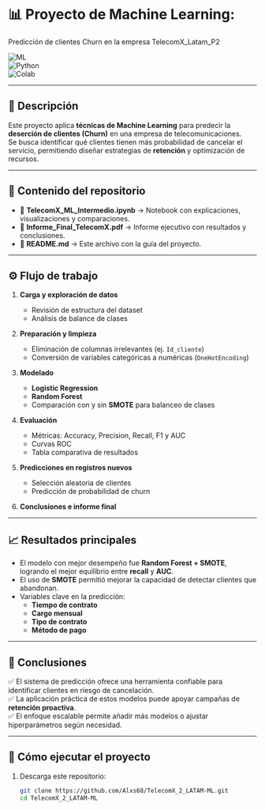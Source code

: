# 📊 Proyecto de Machine Learning:
Predicción de clientes Churn  en la empresa TelecomX_Latam_P2

![ML](https://img.shields.io/badge/Machine%20Learning-Churn-blue)  
![Python](https://img.shields.io/badge/Python-3.10%2B-green)  
![Colab](https://img.shields.io/badge/Google%20Colab-Ready-orange)  

---

## 📌 Descripción  

Este proyecto aplica **técnicas de Machine Learning** para predecir la **deserción de clientes (Churn)** en una empresa de telecomunicaciones.  
Se busca identificar qué clientes tienen más probabilidad de cancelar el servicio, permitiendo diseñar estrategias de **retención** y optimización de recursos.  

---

## 📂 Contenido del repositorio  

- 📒 **TelecomX_ML_Intermedio.ipynb** → Notebook con explicaciones, visualizaciones y comparaciones.  
- 📑 **Informe_Final_TelecomX.pdf** → Informe ejecutivo con resultados y conclusiones.  
- 📄 **README.md** → Este archivo con la guía del proyecto.  

---

## ⚙️ Flujo de trabajo  

1. **Carga y exploración de datos**  
   - Revisión de estructura del dataset  
   - Análisis de balance de clases  

2. **Preparación y limpieza**  
   - Eliminación de columnas irrelevantes (ej. `Id_cliente`)  
   - Conversión de variables categóricas a numéricas (`OneHotEncoding`)  

3. **Modelado**  
   - **Logistic Regression**  
   - **Random Forest**  
   - Comparación con y sin **SMOTE** para balanceo de clases  

4. **Evaluación**  
   - Métricas: Accuracy, Precision, Recall, F1 y AUC  
   - Curvas ROC  
   - Tabla comparativa de resultados  

5. **Predicciones en registros nuevos**  
   - Selección aleatoria de clientes  
   - Predicción de probabilidad de churn  

6. **Conclusiones e informe final**  

---

## 📈 Resultados principales  

- El modelo con mejor desempeño fue **Random Forest + SMOTE**, logrando el mejor equilibrio entre **recall** y **AUC**.  
- El uso de **SMOTE** permitió mejorar la capacidad de detectar clientes que abandonan.  
- Variables clave en la predicción:  
  - **Tiempo de contrato**  
  - **Cargo mensual**  
  - **Tipo de contrato**  
  - **Método de pago**  

---

## 📌 Conclusiones  

✅ El sistema de predicción ofrece una herramienta confiable para identificar clientes en riesgo de cancelación.  
✅ La aplicación práctica de estos modelos puede apoyar campañas de **retención proactiva**.  
✅ El enfoque escalable permite añadir más modelos o ajustar hiperparámetros según necesidad.  

---

## 🚀 Cómo ejecutar el proyecto  

1. Descarga este repositorio:  
   ```bash
   git clone https://github.com/Alxs68/TelecomX_2_LATAM-ML.git
   cd TelecomX_2_LATAM-ML

